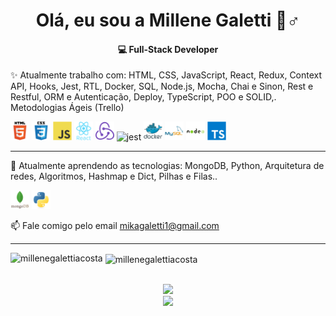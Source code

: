 # <div align="center">Olá, eu sou a Millene Galetti 🙋♂️</div>
#### <div align="center">  💻 Full-Stack  Developer</div>

✨ Atualmente trabalho com: HTML, CSS, JavaScript, React, Redux, Context API, Hooks, Jest, RTL,  Docker, SQL, Node.js, Mocha, Chai e Sinon, Rest e Restful, ORM e Autenticação, Deploy, TypeScript, POO e SOLID,. Metodologias Ágeis (Trello)

<p align="left">
    <img
    src="https://raw.githubusercontent.com/devicons/devicon/master/icons/html5/html5-original-wordmark.svg"
    alt="html5"
    width="30"
    height="30"
  />
  <img
    src="https://raw.githubusercontent.com/devicons/devicon/master/icons/css3/css3-original-wordmark.svg"
    alt="css3"
    width="30"
    height="30"
  />
    <img
    src="https://raw.githubusercontent.com/devicons/devicon/master/icons/javascript/javascript-original.svg"
    alt="javascript"
    width="30"
    height="30"
  />
    <img
    src="https://raw.githubusercontent.com/devicons/devicon/master/icons/react/react-original-wordmark.svg"
    alt="react"
    width="30"
    height="30"
  />
    <img
    src="https://raw.githubusercontent.com/devicons/devicon/master/icons/redux/redux-original.svg"
    alt="redux"
    width="30"
    height="30"
  />
    <img
    src="https://www.vectorlogo.zone/logos/jestjsio/jestjsio-icon.svg"
    alt="jest"
    width="30"
    height="30"
  />
  <img
    src="https://raw.githubusercontent.com/devicons/devicon/master/icons/docker/docker-original-wordmark.svg"
    alt="docker"
    width="30"
    height="30"
  />
  <img
      src="https://raw.githubusercontent.com/devicons/devicon/master/icons/mysql/mysql-original-wordmark.svg"
      alt="mysql"
    width="30"
    height="30"
    />
    <img
      src="https://raw.githubusercontent.com/devicons/devicon/master/icons/nodejs/nodejs-original-wordmark.svg"
      alt="nodejs"
    width="30"
    height="30"
    />
   <img
      src="https://raw.githubusercontent.com/devicons/devicon/master/icons/typescript/typescript-original.svg"
      alt="typescript"
    width="30"
    height="30"
    />
</p>

<hr>

🌱 Atualmente aprendendo as tecnologias: MongoDB, Python, Arquitetura de redes, Algoritmos, Hashmap e Dict, Pilhas e Filas..
<p align="left">
    <img
      src="https://raw.githubusercontent.com/devicons/devicon/master/icons/mongodb/mongodb-original-wordmark.svg"
      alt="mongodb"
    width="30"
    height="30"
    />
    <img
      src="https://raw.githubusercontent.com/devicons/devicon/master/icons/python/python-original.svg"
      alt="python"
    width="30"
    height="30"
    />
</p>


📫 Fale comigo pelo email mikagaletti1@gmail.com

<hr>

<p><img align="left" src="https://github-readme-stats.vercel.app/api/top-langs?username=millenegalettiacosta&show_icons=true&locale=en&layout=compact" alt="millenegalettiacosta" /></p>

<p>&nbsp;<img align="center" src="https://github-readme-stats.vercel.app/api?username=millenegalettiacosta&show_icons=true&locale=en" alt="millenegalettiacosta" /></p>

<br>
<div align="center"> 
  <div>
    <a href="https://www.linkedin.com/in/millene-galetti-acosta/"/>
    <img src="https://img.shields.io/badge/LinkedIn-0077B5?style=for-the-badge&logo=linkedin&logoColor=white">
  </div>
  <img  src="https://komarev.com/ghpvc/?username=your-github-MilleneGalettiAcosta&color=green">
</div>
